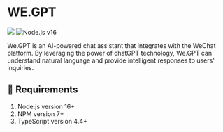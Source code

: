 # WE.GPT

[![](https://img.shields.io/badge/Powered%20By-Wechaty-yellowgreen.svg)](https://github.com/wechaty/wechaty)
![Node.js v16](https://img.shields.io/badge/node->=16-green.svg)

We.GPT is an AI-powered chat assistant that integrates with the WeChat platform. By leveraging the power of chatGPT technology, We.GPT can understand natural language and provide intelligent responses to users' inquiries.

## 🏁 Requirements

1. Node.js version 16+
2. NPM version 7+
3. TypeScript version 4.4+
